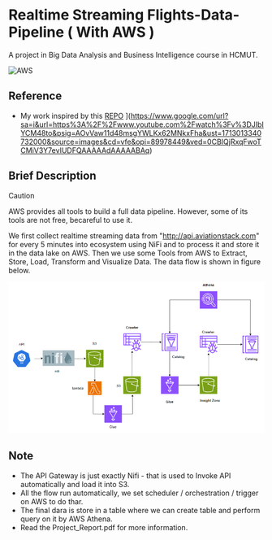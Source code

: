 # Realtime Streaming Flights-Data-Pipeline ( With AWS )
A project in Big Data Analysis and Business Intelligence course in HCMUT.

![AWS](https://www.google.com/url?sa=i&url=https%3A%2F%2Fwww.youtube.com%2Fc%2Famazonwebservices%2Fvideos&psig=AOvVaw11d48msgYWLKx62MNkxFha&ust=1713013340732000&source=images&cd=vfe&opi=89978449&ved=0CBIQjRxqFwoTCMiV3Y7evIUDFQAAAAAdAAAAABAE)

## Reference
* My work inspired by this [REPO]([https://github.com/XSiddhSaraf/Covid-19-Data-Pipeline-Based-On-Messaging-and-Analysis)
](https://www.google.com/url?sa=i&url=https%3A%2F%2Fwww.youtube.com%2Fwatch%3Fv%3DJIbIYCM48to&psig=AOvVaw11d48msgYWLKx62MNkxFha&ust=1713013340732000&source=images&cd=vfe&opi=89978449&ved=0CBIQjRxqFwoTCMiV3Y7evIUDFQAAAAAdAAAAABAq)
## Brief Description
> [!CAUTION]
> AWS provides all tools to build a full data pipeline. However, some of its tools are not free, becareful to use it.

We first collect realtime streaming data from "http://api.aviationstack.com" for every 5 minutes into ecosystem using NiFi and to process it and store it in the data lake on AWS. Then we use some Tools from AWS to Extract, Store, Load, Transform and Visualize Data. The data flow is shown in figure below.

![Data Flow](figure/image.png)

## Note
* The API Gateway is just exactly Nifi - that is used to Invoke API automatically and load it into S3.
* All the flow run automatically, we set scheduler / orchestration / trigger on AWS to do thar.
* The final dara is store in a table where we can create table and perform query on it by AWS Athena.
* Read the Project_Report.pdf for more information.


